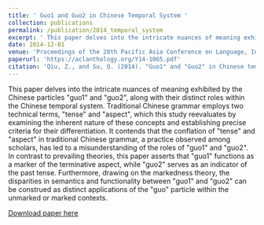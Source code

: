 ```yaml
---
title: ' Guo1 and Guo2 in Chinese Temporal System '
collection: publications
permalink: /publication/2014_temporal_system
excerpt: ' This paper delves into the intricate nuances of meaning exhibited by the Chinese particles "guo1" and "guo2" along with their distinct roles within the Chinese temporal system.  '
date: 2014-12-01
venue: 'Proceedings of the 28th Pacific Asia Conference on Language, Information and Computation'
paperurl: 'https://aclanthology.org/Y14-1065.pdf'
citation: 'Qiu, Z., and Su, Q. (2014). "Guo1" and "Guo2" in Chinese temporal system <i>Proceedings of the 28th Pacific Asia Conference on Language, Information and Computation, PACLIC 2014 </i>. 568-574.'
---
```

This paper delves into the intricate nuances of meaning exhibited by the Chinese particles "guo1" and "guo2", along with their distinct roles within the Chinese temporal system. Traditional Chinese grammar employs two technical terms, "tense" and "aspect", which this study reevaluates by examining the inherent nature of these concepts and establishing precise criteria for their differentiation. It contends that the conflation of "tense" and "aspect" in traditional Chinese grammar, a practice observed among scholars, has led to a misunderstanding of the roles of "guo1" and "guo2". In contrast to prevailing theories, this paper asserts that "guo1" functions as a marker of the terminative aspect, while "guo2" serves as an indicator of the past tense. Furthermore, drawing on the markedness theory, the disparities in semantics and functionality between "guo1" and "guo2" can be construed as distinct applications of the "guo" particle within the unmarked or marked contexts.

[Download paper here](https://aclanthology.org/Y14-1065.pdf)
